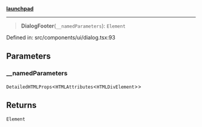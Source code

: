 [**launchpad**](index.md)

***

> **DialogFooter**(`__namedParameters`): `Element`

Defined in: src/components/ui/dialog.tsx:93

## Parameters

### \_\_namedParameters

`DetailedHTMLProps`\<`HTMLAttributes`\<`HTMLDivElement`\>\>

## Returns

`Element`
